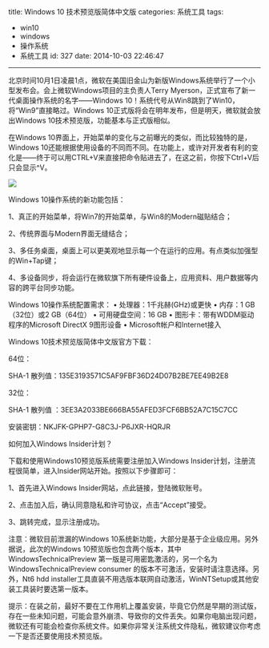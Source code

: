 title: Windows 10 技术预览版简体中文版
categories: 系统工具
tags:
  - win10
  - windows
  - 操作系统
  - 系统工具
id: 327
date: 2014-10-03 22:46:47
---

北京时间10月1日凌晨1点，微软在美国旧金山为新版Windows系统举行了一个小型发布会。会上微软Windows项目的主负责人Terry Myerson，正式宣布了新一代桌面操作系统的名字——Windows 10！系统代号从Win8跳到了Win10，将“Win9”直接略过。Windows 10正式版将会在明年发布，但是明天，微软就会放出Windows 10技术预览版，功能基本与正式版相似。

在Windows 10界面上，开始菜单的变化与之前曝光的类似，而比较独特的是，Windows 10还能根据使用设备的不同而不同。在功能上，或许对开发者有利的变化是——终于可以用CTRL+V来直接把命令贴进去了，在这之前，你按下Ctrl+V后只会显示^V。

![](http://szcxgg.qiniudn.com/win10.jpg)

Windows 10操作系统的新功能包括：

1、真正的开始菜单，将Win7的开始菜单，与Win8的Modern磁贴结合；

2、传统界面与Modern界面无缝结合；

3、多任务桌面，桌面上可以更美观地显示每一个在运行的应用。有点类似加强型的Win+Tap键；

4、多设备同步，将会运行在微软旗下所有硬件设备上，应用资料、用户数据等内容的跨平台同步功能。

Windows 10操作系统配置需求：
• 处理器：1千兆赫(GHz)或更快
• 内存：1 GB（32位）或2 GB（64位）
• 可用硬盘空间：16 GB
• 图形卡：带有WDDM驱动程序的Microsoft DirectX 9图形设备
• Microsoft帐户和Internet接入

Windows 10技术预览版简体中文版官方下载：

64位：

SHA-1 散列值：135E3193571C5AF9FBF36D24D07B2BE7EE49B2E8

32位：

SHA-1 散列值 ：3EE3A2033BE666BA55AFED3FCF6BB52A7C15C7CC

安装密钥：NKJFK-GPHP7-G8C3J-P6JXR-HQRJR

如何加入Windows Insider计划？

下载和使用Windows10预览版系统需要注册加入Windows Insider计划，注册流程很简单，进入Insider网站开始。按照以下步骤即可：

1、首先进入Windows Insider网站，点此链接，登陆微软账号。

2、点击加入后，确认同意隐私和许可协议，点击“Accept”接受。

3、跳转完成，显示注册成功。

注意：微软目前泄漏的Windows 10系统新功能，大部分是基于企业级应用。另外据说，此次的Windows 10预览版也包含两个版本，其中 WindowsTechnicalPreview 第一版是可用密匙激活的，另一个名为WindowsTechnicalPreview consumer 的版本不可激活，安装时请注意选择。另外，Nt6 hdd installer工具直装不用选版本联网自动激活，WinNTSetup或其他安装工具装时要选第一版本。

提示：在装之前，最好不要在工作用机上覆盖安装，毕竟它仍然是早期的测试版，存在一些未知问题，可能会意外崩溃、导致你的文件丢失。如果你电脑出现问题，微软还有可能会检查你系统文件。如果你非常关注系统文件隐私，微软建议你考虑一下是否还要使用技术预览版。